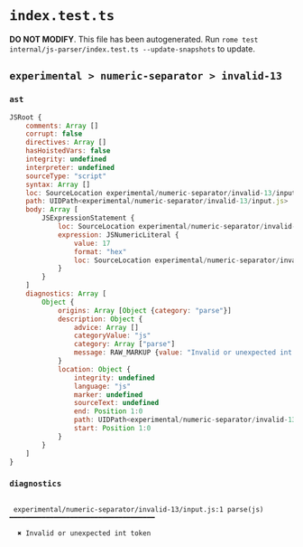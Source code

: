 # `index.test.ts`

**DO NOT MODIFY**. This file has been autogenerated. Run `rome test internal/js-parser/index.test.ts --update-snapshots` to update.

## `experimental > numeric-separator > invalid-13`

### `ast`

```javascript
JSRoot {
	comments: Array []
	corrupt: false
	directives: Array []
	hasHoistedVars: false
	integrity: undefined
	interpreter: undefined
	sourceType: "script"
	syntax: Array []
	loc: SourceLocation experimental/numeric-separator/invalid-13/input.js 1:0-2:0
	path: UIDPath<experimental/numeric-separator/invalid-13/input.js>
	body: Array [
		JSExpressionStatement {
			loc: SourceLocation experimental/numeric-separator/invalid-13/input.js 1:0-1:8
			expression: JSNumericLiteral {
				value: 17
				format: "hex"
				loc: SourceLocation experimental/numeric-separator/invalid-13/input.js 1:0-1:8
			}
		}
	]
	diagnostics: Array [
		Object {
			origins: Array [Object {category: "parse"}]
			description: Object {
				advice: Array []
				categoryValue: "js"
				category: Array ["parse"]
				message: RAW_MARKUP {value: "Invalid or unexpected int token"}
			}
			location: Object {
				integrity: undefined
				language: "js"
				marker: undefined
				sourceText: undefined
				end: Position 1:0
				path: UIDPath<experimental/numeric-separator/invalid-13/input.js>
				start: Position 1:0
			}
		}
	]
}
```

### `diagnostics`

```

 experimental/numeric-separator/invalid-13/input.js:1 parse(js) ━━━━━━━━━━━━━━━━━━━━━━━━━━━━━━━━━━━━

  ✖ Invalid or unexpected int token


```
